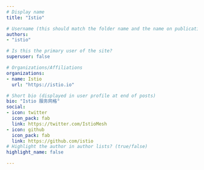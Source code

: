 ```yaml
---
# Display name
title: "Istio"

# Username (this should match the folder name and the name on publications)
authors:
- "istio"

# Is this the primary user of the site?
superuser: false

# Organizations/Affiliations
organizations:
- name: Istio
  url: "https://istio.io"

# Short bio (displayed in user profile at end of posts)
bio: "Istio 服务网格"
social:
- icon: twitter
  icon_pack: fab
  link: https://twitter.com/IstioMesh
- icon: github
  icon_pack: fab
  link: https://github.com/istio
# Highlight the author in author lists? (true/false)
highlight_name: false

---
```

